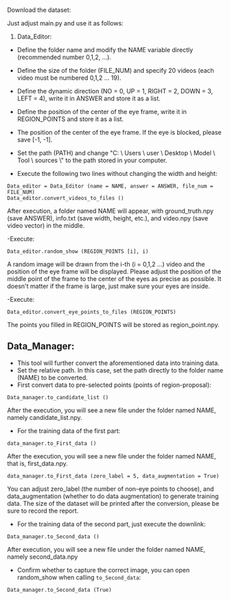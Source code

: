 Download the dataset:


Just adjust main.py and use it as follows:

1) Data_Editor:

- Define the folder name and modify the NAME variable directly (recommended number 0,1,2, ...).
- Define the size of the folder (FILE_NUM) and specify 20 videos (each video must be numbered 0,1,2 ... 19).
- Define the dynamic direction (NO = 0, UP = 1, RIGHT = 2, DOWN = 3, LEFT = 4), write it in ANSWER and store it as a list.
- Define the position of the center of the eye frame, write it in REGION_POINTS and store it as a list.
- The position of the center of the eye frame. If the eye is blocked, please save [-1, -1].
- Set the path (PATH) and change "C: \\ Users \\ user \\ Desktop \\ Model \\ Tool \\ sources \\" to the path stored in your computer.

- Execute the following two lines without changing the width and height:
```
Data_editor = Data_Editor (name = NAME, answer = ANSWER, file_num = FILE_NUM)
Data_editor.convert_videos_to_files ()
```
After execution, a folder named NAME will appear, with ground_truth.npy (save ANSWER), info.txt (save width, height, etc.), and video.npy (save video vector) in the middle.

-Execute:
```
Data_editor.random_show (REGION_POINTS [i], i)
```
A random image will be drawn from the i-th (i = 0,1,2 ...) video and the position of the eye frame will be displayed. Please adjust the position of the middle point of the frame to the center of the eyes as precise as possible. It doesn't matter if the frame is large, just make sure your eyes are inside.

-Execute:
```
Data_editor.convert_eye_points_to_files (REGION_POINTS)
```
The points you filled in REGION_POINTS will be stored as region_point.npy.

## Data_Manager:

- This tool will further convert the aforementioned data into training data.
- Set the relative path. In this case, set the path directly to the folder name (NAME) to be converted.
- First convert data to pre-selected points (points of region-proposal):
```
Data_manager.to_candidate_list ()
```
After the execution, you will see a new file under the folder named NAME, namely candidate_list.npy.

- For the training data of the first part:
```
data_manager.to_First_data ()
```
After the execution, you will see a new file under the folder named NAME, that is, first_data.npy.
```
data_manager.to_First_data (zero_label = 5, data_augmentation = True)
```
You can adjust zero_label (the number of non-eye points to choose), and data_augmentation (whether to do data augmentation) to generate training data. The size of the dataset will be printed after the conversion, please be sure to record the report.

- For the training data of the second part, just execute the downlink:
```
Data_manager.to_Second_data ()
```
After execution, you will see a new file under the folder named NAME, namely second_data.npy

- Confirm whether to capture the correct image, you can open random_show when calling `to_Second_data`:
```
Data_manager.to_Second_data (True)
```
